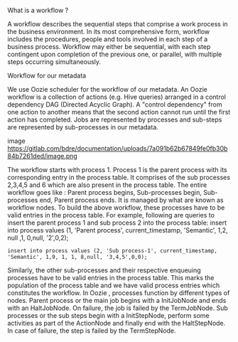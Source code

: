 What is a workflow ?

A workflow describes the sequential steps that comprise a work process in the business environment. In its most comprehensive form, workflow includes the procedures, people and tools involved in each step of a business process. Workflow may either be sequential, with each step contingent upon completion of the previous one, or parallel, with multiple steps occurring simultaneously.

Workflow for our metadata

We use Oozie scheduler for the workflow of our metadata. An Oozie workflow is a collection of actions (e.g. Hive queries) arranged in a control dependency DAG (Directed Acyclic Graph). A "control dependency" from one action to another means that the second action cannot run until the first action has completed. Jobs are represented by processes and sub-steps are represented by sub-processes in our metadata.

image
https://gitlab.com/bdre/documentation/uploads/7a091b62b67849fe0fb30b84b7261ded/image.png

The workflow starts with process 1. Process 1 is the parent process with its corresponding entry in the process table. It comprises of the sub processes 2,3,4,5 and 6 which are also present in the process table.
The entire workflow goes like : Parent process begins, Sub-processes begin, Sub-processes end, Parent process ends. It is managed by what are known as workflow nodes.
To build the above workflow, these processes have to be valid entries in the process table. For example, following are queries to insert the parent process 1 and sub process 2 into the process table:
    insert into process values (1, 'Parent process', current_timestamp, 'Semantic', 1,2, null ,1, 0,null, '2',0,2);

    insert into process values (2, 'Sub process-1', current_timestamp, 'Semantic', 1,9, 1, 1, 8,null, '3,4,5',0,0);

Similarly, the other sub-processes and their respective enqueuing processes have to be valid entries in the process table.
This marks the population of the process table and we have valid process entries which constitutes the workflow.
In Oozie , processes function by different types of nodes.
Parent process or the main job begins with a InitJobNode and ends with an HaltJobNode. On failure, the job is failed by the TermJobNode.
Sub processes or the sub steps begin with a InitStepNode, perform some activities as part of the ActionNode and finally end with the HaltStepNode. In case of failure, the step is failed by the TermStepNode.